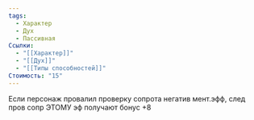 ```yaml
---
tags:
  - Характер
  - Дух
  - Пассивная
Ссылки:
  - "[[Характер]]"
  - "[[Дух]]"
  - "[[Типы способностей]]"
Стоимость: "15"
---
```

Если персонаж провалил проверку сопрота негатив мент.эфф, след пров сопр ЭТОМУ эф получают бонус +8